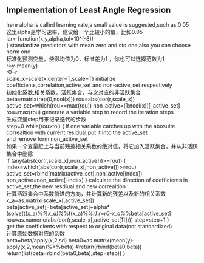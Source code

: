 Implementation of Least Angle Regression
-------
here alpha is called learning rate,a small value is suggested,such as 0.05  
这里alpha是学习速率，建议给一个比较小的值，比如0.05  
lar<-function(x,y,alpha,tol=10^(-8))        
{
standardize predictors with mean zero and std one,also you can choose norm one  
标准化预测变量，使得均值为0，标准差为1 ，你也可以选择范数为1  
  r=y-mean(y)   
  r0=r   
  scale_x=scale(x,center=T,scale=T)
initialize coefficients,correlation,active_set and non-active_set respectively  
初始化系数,相关系数，活跃集合，与之对应的非活跃集合  
  beta=matrix(rep(0,ncol(x)))
  rou=abs(cor(r,scale_x))
  active_set=which(rou==max(rou))
  non_active=(1:ncol(x))[-active_set]
  rou=max(rou)
generate a variable step to record the iteration steps  
生成变量step用来记录迭代的步数  
  step=0
  while(rou>tol)
  {
if one variable catches up with the abosulte correaltion with current residual,put it into the active_set  
and remove form non_acitve_set  
如果一个变量赶上与当前残差相关系数的绝对值，将它加入活跃集合，并从非活跃集合中删除  
       if (any(abs(cor(r,scale_x[,non_active]))>=rou))
         {
           index=which(abs(cor(r,scale_x[,non_active]))>=rou)
           active_set=rbind(matrix(active_set),non_active[index])
           non_active=non_active[-index]
          }
calculate the direction of coefficients in active_set,the new resdiual and new correaltion  
计算活跃集合中系数前进的方向，并计算新的残差以及新的相关系数  
    x_a=as.matrix(scale_x[,active_set])
    beta[active_set]=beta[active_set]+alpha*(solve(t(x_a)%*%x_a)%*%t(x_a)%*%r)
    r=r0-x_a%*%beta[active_set] 
    rou=as.numeric(abs(cor(r,scale_x[,active_set[1]])))
    step=step+1
  }  
get the coefficients with respect to original data(not standardized)  
计算原始数据对应的系数  
  beta=beta/apply(x,2,sd)
  beta0=as.matrix(mean(y)-apply(x,2,mean)%*%beta)
  #return(rbind(beta0,beta))
  return(list(beta=rbind(beta0,beta),step=step))
}
